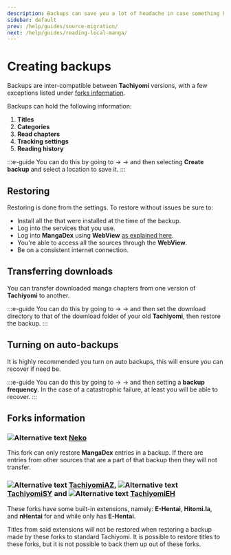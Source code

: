 ```yaml
---
description: Backups can save you a lot of headache in case something happens to your installation or device.
sidebar: default
prev: /help/guides/source-migration/
next: /help/guides/reading-local-manga/
---
```


# Creating backups

Backups are inter-compatible between **Tachiyomi** versions, with a few exceptions listed under [forks information](#forks-information).

Backups can hold the following information:

1. **Titles**
1. **Categories**
1. **Read chapters**
1. **Tracking settings**
1. **Reading history**

:::e-guide
You can do this by going to <Navigation item="more"/> → <Navigation item="settings"/> → <Navigation item="settings_backup"/> and then selecting **Create backup** and select a location to save it.
:::

## Restoring

Restoring is done from the <Navigation item="settings_backup"/> settings. To restore without issues be sure to:

* Install all the <Navigation item="tab_extensions"/> that were installed at the time of the backup.
* Log into the <Navigation item="settings_tracking"/> services that you use.
* Log into **MangaDex** using **WebView** [as explained here](/help/faq/#no-results-when-searching).
* You're able to access all the sources through the **WebView**.
* Be on a consistent internet connection.

## Transferring downloads

You can transfer downloaded manga chapters from one version of **Tachiyomi** to another.

:::e-guide
You can do this by going to <Navigation item="more"/> → <Navigation item="settings"/> → <Navigation item="settings_downloads"/> and then set the download directory to that of the download folder of your old **Tachiyomi**, then restore the backup.
:::

## Turning on auto-backups

It is highly recommended you turn on auto backups, this will ensure you can recover if need be.

:::e-guide
You can do this by going to <Navigation item="more"/> → <Navigation item="settings"/> → <Navigation item="settings_backup"/> and then setting a **backup frequency**. In the case of a catastrophic failure, at least you will be able to recover.
:::

## Forks information

### ![Alternative text](https://tachiyomi.org/icons/logo.svg) [Neko](/forks/Neko)

This fork can only restore **MangaDex** entries in a backup. If there are entries from other sources that are a part of that backup then they will not transfer.

### ![Alternative text](https://tachiyomi.org/icons/logo.svg) [TachiyomiAZ](/forks/TachiyomiAZ), ![Alternative text](https://tachiyomi.org/icons/logo.svg)  [TachiyomiSY](/forks/TachiyomiSY) and ![Alternative text](https://tachiyomi.org/icons/logo.svg)  [TachiyomiEH](/forks/TachiyomiEH)

These forks have some built-in extensions, namely: **E-Hentai**, **Hitomi.la**, and **nHentai** for <Navigation item="tachiyomiaz" /> and <Navigation item="tachiyomieh" /> while <Navigation item="tachiyomisy" /> only has **E-Hentai**.


Titles from said extensions will not be restored when restoring a backup made by these forks to standard Tachiyomi. It is possible to restore titles to these forks, but it is not possible to back them up out of these forks.
